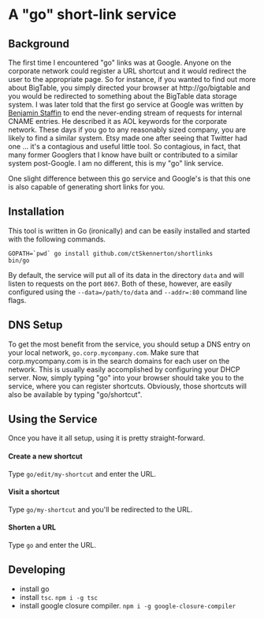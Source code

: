 # A "go" short-link service

## Background
The first time I encountered "go" links was at Google. Anyone on the corporate
network could register a URL shortcut and it would redirect the user to the
appropriate page. So for instance, if you wanted to find out more about BigTable,
you simply directed your browser at http://go/bigtable and you would be redirected to
something about the BigTable data storage system. I was later told that the
first go service at Google was written by [Benjamin Staffin](https://www.linkedin.com/in/benjaminstaffin)
to end the never-ending stream of requests for internal CNAME entries. He
described it as AOL keywords for the corporate network. These days if you go to
any reasonably sized company, you are likely to find a similar system. Etsy made
one after seeing that Twitter had one ... it's a contagious and useful little
tool. So contagious, in fact, that many former Googlers that I know have built
or contributed to a similar system post-Google. I am no different, this is my
"go" link service.

One slight difference between this go service and Google's is that this one is also
capable of generating short links for you.

## Installation
This tool is written in Go (ironically) and can be easily installed  and started
with the following commands.

```
GOPATH=`pwd` go install github.com/ctSkennerton/shortlinks
bin/go
```

By default, the service will put all of its data in the directory `data` and will
listen to requests on the port `8067`. Both of these, however, are easily configured
using the `--data=/path/to/data` and `--addr=:80` command line flags.

## DNS Setup
To get the most benefit from the service, you should setup a DNS entry on your
local network, `go.corp.mycompany.com`. Make sure that corp.mycompany.com is in
the search domains for each user on the network. This is usually easily accomplished
by configuring your DHCP server. Now, simply typing "go" into your browser should
take you to the service, where you can register shortcuts. Obviously, those
shortcuts will also be available by typing "go/shortcut".

## Using the Service
Once you have it all setup, using it is pretty straight-forward.

#### Create a new shortcut
Type `go/edit/my-shortcut` and enter the URL.

#### Visit a shortcut
Type `go/my-shortcut` and you'll be redirected to the URL.

#### Shorten a URL
Type `go` and enter the URL.

## Developing

* install go
* install `tsc`. `npm i -g tsc`
* install google closure compiler. `npm i -g google-closure-compiler`
